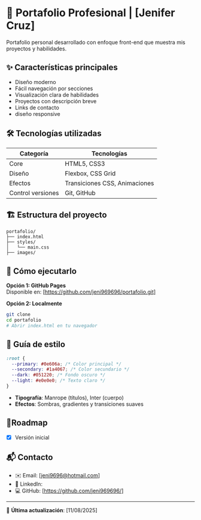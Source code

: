# 🚀 **Portafolio Profesional** | [Jenifer Cruz]

Portafolio personal desarrollado con enfoque front-end que muestra mis proyectos y habilidades.

## ✨ **Características principales**

- Diseño moderno
- Fácil navegación por secciones
- Visualización clara de habilidades
- Proyectos con descripción breve
- Links de contacto
- diseño responsive
## 🛠 Tecnologías utilizadas

| Categoría         | Tecnologías                   |
| ----------------- | ----------------------------- |
| Core              | HTML5, CSS3                   |
| Diseño            | Flexbox, CSS Grid             |
| Efectos           | Transiciones CSS, Animaciones |
| Control versiones | Git, GitHub                   |

## 🏗 **Estructura del proyecto**

```
portafolio/
├── index.html
├── styles/
│   └── main.css
├── images/

```

## 🚀 **Cómo ejecutarlo**

**Opción 1: GitHub Pages**  
Disponible en: [https://github.com/jeni969696/portafolio.git]

**Opción 2: Localmente**

```bash
git clone
cd portafolio
# Abrir index.html en tu navegador
```

## 🎨 **Guía de estilo**

```css
:root {
  --primary: #0e606a; /* Color principal */
  --secondary: #1a4067; /* Color secundario */
  --dark: #051220; /* Fondo oscuro */
  --light: #e0e0e0; /* Texto claro */
}
```

- **Tipografía**: Manrope (títulos), Inter (cuerpo)
- **Efectos**: Sombras, gradientes y transiciones suaves

## 📌**Roadmap**

- [x] Versión inicial

## 📬 **Contacto**

- ✉️ Email: [jeni9696@hotmail.com]
- 💼 LinkedIn:
- 💻 GitHub: [https://github.com/jeni969696/]

---

🔄 **Última actualización**: [11/08/2025]

```

```
